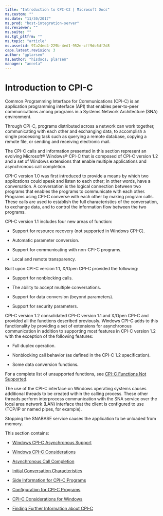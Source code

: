```yaml
---
title: "Introduction to CPI-C2 | Microsoft Docs"
ms.custom: ""
ms.date: "11/30/2017"
ms.prod: "host-integration-server"
ms.reviewer: ""
ms.suite: ""
ms.tgt_pltfrm: ""
ms.topic: "article"
ms.assetid: 97a24ed4-229b-4ed1-952e-cff9dc6df2d8
caps.latest.revision: 3
author: "gplarsen"
ms.author: "hisdocs; plarsen"
manager: "anneta"
---
```

# Introduction to CPI-C
Common Programming Interface for Communications (CPI-C) is an application programming interface (API) that enables peer-to-peer communications among programs in a Systems Network Architecture (SNA) environment.  
  
 Through CPI-C, programs distributed across a network can work together, communicating with each other and exchanging data, to accomplish a single processing task such as querying a remote database, copying a remote file, or sending and receiving electronic mail.  
  
 The CPI-C calls and information presented in this section represent an evolving Microsoft® Windows® CPI-C that is composed of CPI-C version 1.2 and a set of Windows extensions that enable multiple applications and asynchronous call completion.  
  
 CPI-C version 1.0 was first introduced to provide a means by which two applications could speak and listen to each other; in other words, have a conversation. A conversation is the logical connection between two programs that enables the programs to communicate with each other. Programs using CPI-C converse with each other by making program calls. These calls are used to establish the full characteristics of the conversation, to exchange data, and to control the information flow between the two programs.  
  
 CPI-C version 1.1 includes four new areas of function:  
  
-   Support for resource recovery (not supported in Windows CPI-C).  
  
-   Automatic parameter conversion.  
  
-   Support for communicating with non-CPI-C programs.  
  
-   Local and remote transparency.  
  
 Built upon CPI-C version 1.1, X/Open CPI-C provided the following:  
  
-   Support for nonblocking calls.  
  
-   The ability to accept multiple conversations.  
  
-   Support for data conversion (beyond parameters).  
  
-   Support for security parameters.  
  
 CPI-C version 1.2 consolidated CPI-C version 1.1 and X/Open CPI-C and provided all the functions described previously. Windows CPI-C adds to this functionality by providing a set of extensions for asynchronous communication in addition to supporting most features in CPI-C version 1.2 with the exception of the following features:  
  
-   Full duplex operation.  
  
-   Nonblocking call behavior (as defined in the CPI-C 1.2 specification).  
  
-   Some data conversion functions.  
  
 For a complete list of unsupported functions, see [CPI-C Functions Not Supported](./cpi-c-functions-not-supported-cpi-c-1.md).  
  
 The use of the CPI-C interface on Windows operating systems causes additional threads to be created within the calling process. These other threads perform interprocess communication with the SNA service over the local area network (LAN) interface that the client is configured to use (TCP/IP or named pipes, for example).  
  
 Stopping the SNABASE service causes the application to be unloaded from memory.  
  
 This section contains:  
  
-   [Windows CPI-C Asynchronous Support](../core/windows-cpi-c-asynchronous-support1.md)  
  
-   [Windows CPI-C Considerations](../core/windows-cpi-c-considerations1.md)  
  
-   [Asynchronous Call Completion](../core/asynchronous-call-completion1.md)  
  
-   [Initial Conversation Characteristics](../core/initial-conversation-characteristics1.md)  
  
-   [Side Information for CPI-C Programs](../core/side-information-for-cpi-c-programs1.md)  
  
-   [Configuration for CPI-C Programs](../core/configuration-for-cpi-c-programs1.md)  
  
-   [CPI-C Considerations for Windows](../core/cpi-c-considerations-for-windows2.md)  
  
-   [Finding Further Information about CPI-C](../core/finding-further-information-about-cpi-c2.md)